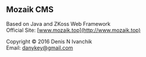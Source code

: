 Mozaik CMS
----------
Based on Java and ZKoss Web Framework<br/>
Official Site: [www.mozaik.top](http://www.mozaik.top)

Copyright © 2016 Denis N Ivanchik<br/>
Email: danykey@gmail.com
